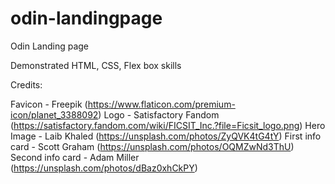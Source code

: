 # odin-landingpage

Odin Landing page

Demonstrated HTML, CSS, Flex box skills


Credits:

Favicon - Freepik (https://www.flaticon.com/premium-icon/planet_3388092)
Logo - Satisfactory Fandom (https://satisfactory.fandom.com/wiki/FICSIT_Inc.?file=Ficsit_logo.png)
Hero Image - Laib Khaled (https://unsplash.com/photos/ZyQVK4tG4tY)
First info card - Scott Graham (https://unsplash.com/photos/OQMZwNd3ThU)
Second info card - Adam Miller (https://unsplash.com/photos/dBaz0xhCkPY)